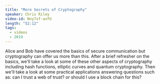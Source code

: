 ```yaml
---
title: "More Secrets of Cryptography"
speaker: Chris Riley
video-id: Nny7xf-anfU
length: "52:12"
tags:
  - videos
  - 2019
---
```


Alice and Bob have covered the basics of secure communication but cryptography can offer us more than this. After a brief refresher on the basics, we'll take a look at some of these other aspects of cryptography including hash functions, elliptic curves and quantum cryptography. Then we'll take a look at some practical applications answering questions such as: can I trust a web of trust? or should I use a block chain for this?

